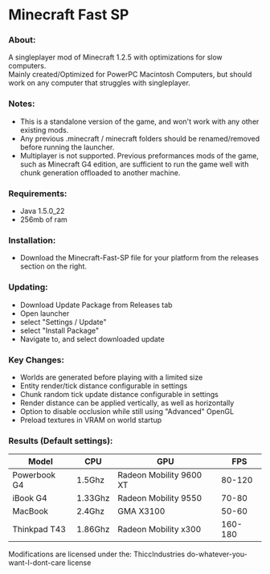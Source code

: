 

# Minecraft Fast SP

### About:
A singleplayer mod of Minecraft 1.2.5 with optimizations for slow computers.  
Mainly created/Optimized for PowerPC Macintosh Computers, but should work on any computer that struggles with singleplayer. 

### Notes:
* This is a standalone version of the game, and won't work with any other existing mods.  
* Any previous .minecraft / minecraft folders should be renamed/removed before running the launcher.    
* Multiplayer is not supported. Previous preformances mods of the game, such as Minecraft G4 edition, are sufficient to run the game well with chunk generation offloaded to another machine.  

### Requirements:
* Java 1.5.0_22
* 256mb of ram
### Installation:
* Download the Minecraft-Fast-SP file for your platform from the releases section on the right.

### Updating:
* Download Update Package from Releases tab  
* Open launcher  
* select "Settings / Update"  
* select "Install Package"  
* Navigate to, and select downloaded update  

### Key Changes:
* Worlds are generated before playing with a limited size
* Entity render/tick distance configurable in settings
* Chunk random tick update distance configurable in settings
* Render distance can be applied vertically, as well as horizontally
* Option to disable occlusion while still using "Advanced" OpenGL
* Preload textures in VRAM on world startup

### Results (Default settings):
| Model        | CPU     | GPU                     | FPS     |
|--------------|---------|-------------------------|---------|
| Powerbook G4 | 1.5Ghz  | Radeon Mobility 9600 XT | 80-120  |
| iBook G4     | 1.33Ghz | Radeon Mobility 9550    | 70-80   |
| MacBook      | 2.4Ghz  | GMA X3100               | 50-60   |
| Thinkpad T43 | 1.86Ghz | Radeon Mobility x300    | 160-180 |

Modifications are licensed under the:
ThiccIndustries do-whatever-you-want-I-dont-care license


